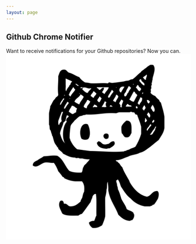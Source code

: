 ```yaml
---
layout: page
---
```


<h2>Github Chrome Notifier</h2>
Want to receive notifications for your Github repositories? Now you can.
<img id="mainImage" src="assets/github-codercat.png"/>